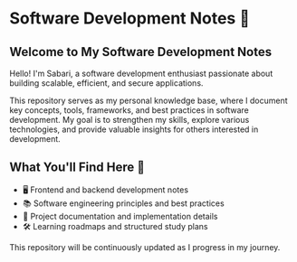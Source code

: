# Software Development Notes 🚀  

## Welcome to My Software Development Notes  

Hello! I'm Sabari, a software development enthusiast passionate about building scalable, efficient, and secure applications.  

This repository serves as my personal knowledge base, where I document key concepts, tools, frameworks, and best practices in software development. My goal is to strengthen my skills, explore various technologies, and provide valuable insights for others interested in development.  

## What You'll Find Here 📌  
- 🖥️ Frontend and backend development notes  
- 📚 Software engineering principles and best practices  
- 📝 Project documentation and implementation details  
- 🛠️ Learning roadmaps and structured study plans  

This repository will be continuously updated as I progress in my journey.  
